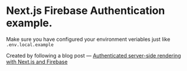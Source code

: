 # Next.js Firebase Authentication example.

Make sure you have configured your environment veriables just like `.env.local.example`

Created by following a blog post — [Authenticated server-side rendering with Next.js and Firebase](https://colinhacks.com/essays/nextjs-firebase-authentication)
